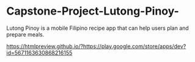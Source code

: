 # Capstone-Project-Lutong-Pinoy-
Lutong Pinoy is a mobile Filipino recipe app that can help users plan and prepare meals.

https://htmlpreview.github.io/?https://play.google.com/store/apps/dev?id=5671163630868216155
